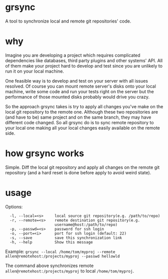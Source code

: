 # grsync

A tool to synchronize local and remote git repositories' code.

# why

Imagine you are developing a project which requires complicated dependencies like databases, third party plugins and other systems' API. All of them make your project hard to develop and test since you are unlikely to run it on your local machine.

One feasible way is to develop and test on your server with all issues resolved. Of course you can mount remote server's disks onto your local machine, write some code and run your tests right on the server but the performance of those mounted disks probably would drive you crazy.

So the approach grsync takes is try to apply all changes you've make on the local git repository to the remote one. Although these two repositories are (and have to be) same project and on the same branch, they may have different code changed. So all grsync do is to sync remote repository to your local one making all your local changes easily available on the remote side.

# how grsync works

Simple. Diff the local git repository and apply all changes on the remote git repository (and a hard reset is done before apply to avoid weird state).

# usage

Options:
```
  -l, --local=<s>     local source git repository(e.g. /path/to/repo)
  -r, --remote=<s>    remote destination git repository(e.g.
                      username@host:/path/to/repo)
  -p, --passwd=<s>    password for ssh login
  -o, --port=<i>      port for ssh login (default: 22)
  -s, --save          save this synchronization link
  -h, --help          Show this message
```

Example:
`grsync --local /home/tom/myproj --remote allen@remotehost:/projects/myproj --passwd hellowld`

The command above synchronizes remote `allen@remotehost:/projects/myproj` to local `/home/tom/myproj`.
